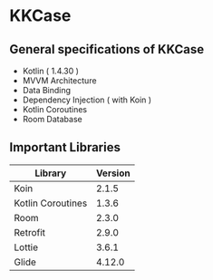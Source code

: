 # KKCase

## General specifications of KKCase

- Kotlin ( 1.4.30 )
- MVVM Architecture
- Data Binding
- Dependency Injection ( with Koin )
- Kotlin Coroutines
- Room Database

## Important Libraries

|     Library       |		      Version
|-------------------|-------------------------------
|Koin               |2.1.5
|Kotlin Coroutines  |1.3.6
|Room               |2.3.0
|Retrofit           |2.9.0
|Lottie             |3.6.1
|Glide              |4.12.0